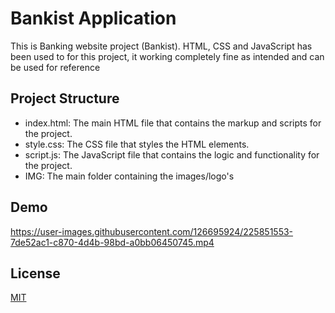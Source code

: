 # Bankist Application

This is Banking website project (Bankist). HTML, CSS and JavaScript has been used to for this project, it working completely fine as intended and can be used for reference


## Project Structure
* index.html: The main HTML file that contains the markup and scripts for the project.
* style.css: The CSS file that styles the HTML elements.
* script.js: The JavaScript file that contains the logic and functionality for the project.
* IMG: The main folder containing the images/logo's


## Demo
https://user-images.githubusercontent.com/126695924/225851553-7de52ac1-c870-4d4b-98bd-a0bb06450745.mp4


## License

[MIT](https://choosealicense.com/licenses/mit/)
